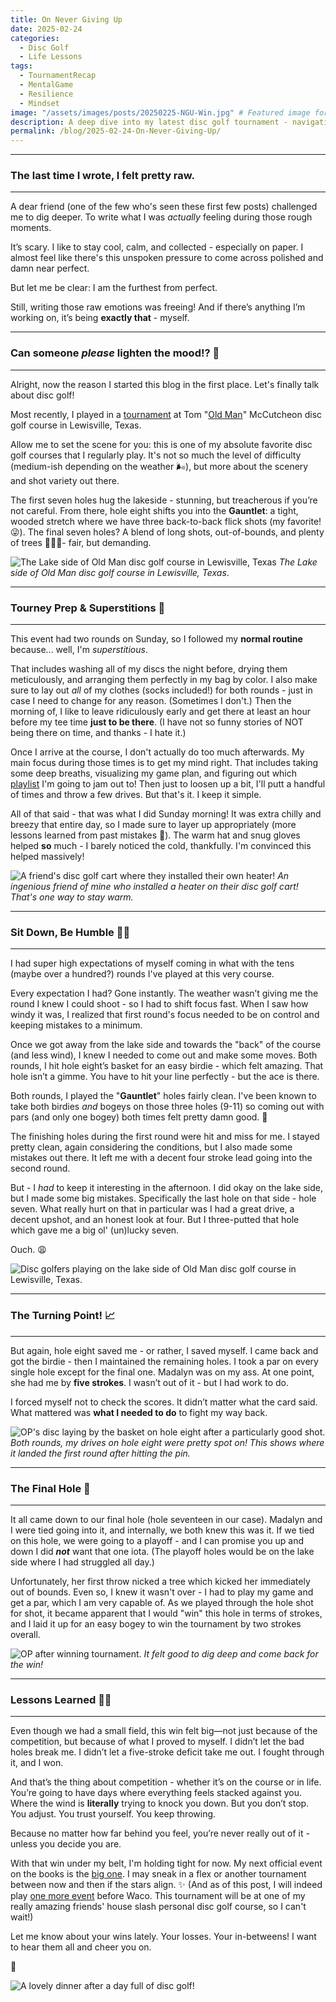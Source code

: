 ```yaml
---
title: On Never Giving Up
date: 2025-02-24
categories:
  - Disc Golf
  - Life Lessons
tags:
  - TournamentRecap
  - MentalGame
  - Resilience
  - Mindset
image: "/assets/images/posts/20250225-NGU-Win.jpg" # Featured image for blog listing'
description: A deep dive into my latest disc golf tournament - navigating the highs, the struggles, and the comeback that led to victory. A story of resilience, strategy, and trusting the process.
permalink: /blog/2025-02-24-On-Never-Giving-Up/
---
```

---
### The last time I wrote, I felt pretty raw.
---

A dear friend (one of the few who's seen these first few posts) challenged me to dig deeper. To write what I was _actually_ feeling during those rough moments.

It’s scary. I like to stay cool, calm, and collected - especially on paper. I almost feel like there's this unspoken pressure to come across polished and damn near perfect. 

But let me be clear: I am the furthest from perfect.

Still, writing those raw emotions was freeing! And if there’s anything I’m working on, it’s being **exactly that** - myself.

---
### Can someone *please* lighten the mood!? 🥹
---

Alright, now the reason I started this blog in the first place. Let's finally talk about disc golf!

Most recently, I played in a [tournament](https://www.pdga.com/tour/event/87023#FPO) at Tom "[Old Man](https://udisc.com/courses/tom-mc-cutcheon-dgc-BnM7)" McCutcheon disc golf course in Lewisville, Texas.

Allow me to set the scene for you: this is one of my absolute favorite disc golf courses that I regularly play. It's not so much the level of difficulty (medium-ish depending on the weather 🌬️), but more about the scenery and shot variety out there.

The first seven holes hug the lakeside - stunning, but treacherous if you’re not careful. From there, hole eight shifts you into the **Gauntlet**: a tight, wooded stretch where we have three back-to-back flick shots (my favorite! 😜). The final seven holes? A blend of long shots, out-of-bounds, and plenty of trees 🌲🌲🌲- fair, but demanding.

![The Lake side of Old Man disc golf course in Lewisville, Texas](/assets/images/posts/20250225-NGU-LakeBeach.jpg)
*The Lake side of Old Man disc golf course in Lewisville, Texas*.

---
### Tourney Prep & Superstitions 🔮
---

This event had two rounds on Sunday, so I followed my **normal routine** because... well, I'm _superstitious_.

That includes washing all of my discs the night before, drying them meticulously, and arranging them perfectly in my bag by color. I also make sure to lay out *all* of my clothes (socks included!) for both rounds - just in case I need to change for any reason. (Sometimes I don't.) Then the morning of, I like to leave ridiculously early and get there at least an hour before my tee time **just to be there**. (I have not so funny stories of NOT being there on time, and thanks - I hate it.)

Once I arrive at the course, I don't actually do too much afterwards. My main focus during those times is to get my mind right. That includes taking some deep breaths, visualizing my game plan, and figuring out which [playlist](https://open.spotify.com/playlist/6Imf1yaI24QSI1z4SS4GBw?si=b76f29e40038425f) I'm going to jam out to! Then just to loosen up a bit, I'll putt a handful of times and throw a few drives. But that's it. I keep it simple.

All of that said - that was what I did Sunday morning! It was extra chilly and breezy that entire day, so I made sure to layer up appropriately (more lessons learned from past mistakes 🥶). The warm hat and snug gloves helped **so** much - I barely noticed the cold, thankfully. I'm convinced this helped massively!

![A friend's disc golf cart where they installed their own heater!](/assets/images/posts/20250225-NGU-Heater.jpg)
*An ingenious friend of mine who installed a heater on their disc golf cart! That's one way to stay warm.*

---
### Sit Down, Be Humble 😮‍💨
---

I had super high expectations of myself coming in what with the tens (maybe over a hundred?) rounds I've played at this very course. 

Every expectation I had? Gone instantly. The weather wasn’t giving me the round I knew I could shoot - so I had to shift focus fast. When I saw how windy it was, I realized that first round's focus needed to be on control and keeping mistakes to a minimum. 

Once we got away from the lake side and towards the "back" of the course (and less wind), I knew I needed to come out and make some moves. Both rounds, I hit hole eight’s basket for an easy birdie - which felt amazing. That hole isn’t a gimme. You have to hit your line perfectly - but the ace is there.

Both rounds, I played the "**Gauntlet**" holes fairly clean. I've been known to take both birdies *and* bogeys on those three holes (9-11) so coming out with pars (and only one bogey) both times felt pretty damn good. 🫡

The finishing holes during the first round were hit and miss for me. I stayed pretty clean, again considering the conditions, but I also made some mistakes out there. It left me with a decent four stroke lead going into the second round.

But - I *had* to keep it interesting in the afternoon. I did okay on the lake side, but I made some big mistakes. Specifically the last hole on that side - hole seven. What really hurt on that in particular was I had a great drive, a decent upshot, and an honest look at four. But I three-putted that hole which gave me a big ol' (un)lucky seven.

Ouch. 😩

![Disc golfers playing on the lake side of Old Man disc golf course in Lewisville, Texas.](/assets/images/posts/20250225-NGU-LakeGroup.jpg)

--- 
### The Turning Point! 📈
---

But again, hole eight saved me - or rather, I saved myself. I came back and got the birdie - then I maintained the remaining holes. I took a par on every single hole except for the final one. Madalyn was on my ass. At one point, she had me by **five strokes**. I wasn’t out of it - but I had work to do.

I forced myself not to check the scores. It didn’t matter what the card said. What mattered was **what I needed to do** to fight my way back.

![OP's disc laying by the basket on hole eight after a particularly good shot.](assets/images/posts/20250225-NGU-HoleEight.jpg)
*Both rounds, my drives on hole eight were pretty spot on! This shows where it landed the first round after hitting the pin.*

---
### The Final Hole 😬
---

It all came down to our final hole (hole seventeen in our case). Madalyn and I were tied going into it, and internally, we both knew this was it. If we tied on this hole, we were going to a playoff - and I can promise you up and down I did ***not*** want that one iota. (The playoff holes would be on the lake side where I had struggled all day.)

Unfortunately, her first throw nicked a tree which kicked her immediately out of bounds. Even so, I knew it wasn't over - I had to play my game and get a par, which I am very capable of. As we played through the hole shot for shot, it became apparent that I would "win" this hole in terms of strokes, and I laid it up for an easy bogey to win the tournament by two strokes overall.

![OP after winning tournament.](/assets/images/posts/20250225-NGU-Win.jpg)
*It felt good to dig deep and come back for the win!*

---
### Lessons Learned ✍🏽
---

Even though we had a small field, this win felt big—not just because of the competition, but because of what I proved to myself. I didn’t let the bad holes break me. I didn’t let a five-stroke deficit take me out. I fought through it, and I won.

And that’s the thing about competition - whether it’s on the course or in life. You’re going to have days where everything feels stacked against you. Where the wind is **literally** trying to knock you down. But you don’t stop. You adjust. You trust yourself. You keep throwing.

Because no matter how far behind you feel, you’re never really out of it - unless you decide you are. 

With that win under my belt, I'm holding tight for now. My next official event on the books is the [big one](https://www.pdga.com/tour/event/88277). I may sneak in a flex or another tournament between now and then if the stars align. ✨ (And as of this post, I will indeed play [one more event](https://www.pdga.com/tour/event/88119#FPO) before Waco. This tournament will be at one of my really amazing friends' house slash personal disc golf course, so I can't wait!)

Let me know about your wins lately. Your losses. Your in-betweens! I want to hear them all and cheer you on.

🖤

![A lovely dinner after a day full of disc golf!](/assets/images/posts/20250225-NGU-Dinner.jpg)
